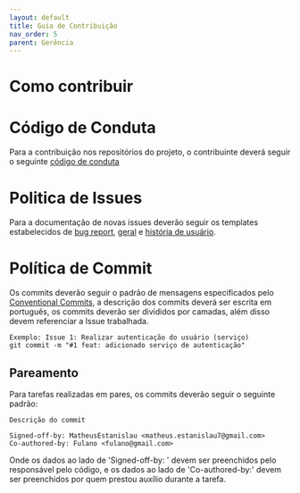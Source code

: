 ```yaml
---
layout: default
title: Guia de Contribuição
nav_order: 5
parent: Gerência
---
```


# Como contribuir

# Código de Conduta
Para a contribuição nos repositórios do projeto, o contribuinte deverá seguir o seguinte [código de conduta](https://www.contributor-covenant.org/version/2/1/code_of_conduct/)

# Politica de Issues
Para a documentação de novas issues deverão seguir os templates estabelecidos de [bug report](../Templates/BUG_REPORT), [geral](../Templates/GERAL.md) e [história de usuário](../Templates/USER_STORY.md).

# Política de Commit
Os commits deverão seguir o padrão de mensagens especificados pelo [Conventional Commits](https://www.conventionalcommits.org/en/v1.0.0/), a descrição dos commits deverá ser escrita em português, os commits deverão ser divididos por camadas, além disso devem referenciar a Issue trabalhada. 

```
Exemplo: Issue 1: Realizar autenticação do usuário (serviço)
git commit -m "#1 feat: adicionado serviço de autenticação"
```

## Pareamento
Para tarefas realizadas em pares, os commits deverão seguir o seguinte padrão:

```
Descrição do commit

Signed-off-by: MatheusEstanislau <matheus.estanislau7@gmail.com>
Co-authored-by: Fulano <fulano@gmail.com>
```

Onde os dados ao lado de 'Signed-off-by: ' devem ser preenchidos pelo responsável pelo código,
e os dados ao lado de 'Co-authored-by:' devem ser preenchidos por quem prestou auxílio durante a tarefa.
